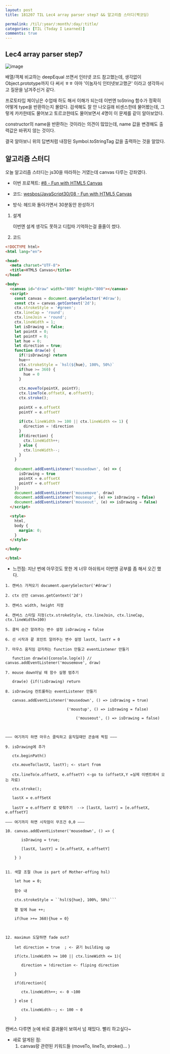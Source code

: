 ```yaml
---
layout: post
title: 181207 TIL Lec4 array parser step7 && 알고리즘 스터디(짝코딩)

permalink: /til/:year/:month/:day/:title/
categories: [TIL (Today I Learned)]
comments: true
---
```


## Lec4 array parser step7

![image](https://user-images.githubusercontent.com/40848630/49691893-c7748f00-fb8f-11e8-9fd7-f1a144543b88.png)

배열/객체 비교하는 deepEqual 쓰면서 인터넷 코드 참고했는데, 생각없이 Object.prototype까지 다 써서 ㅎㅎ 아마 '이눔자식 인터넷보고했군' 이라고 생각하시고 질문을 남겨주신거 같다. 

프로토타입 체이닝은 수업때 하도 해서 이해가 되는데 이번엔 toString 함수가 정확히 어떻게 type을 반환하는지 몰랐다. 검색해도 잘 안 나오길래 비센스한테 물어봤는데, 그렇게 카카한테도 물어보고 토르코한테도 물어보면서 4명이 이 문제를 같이 알아보았다. 

constructor의 name을 반환하는 것이라는 의견이 많았는데, name 값을 변경해도 출력값은 바뀌지 않는 것이다. 

결국 알아보니 위의 답변처럼 내장된 Symbol.toStringTag 값을 출력하는 것을 알았다. 


## 알고리즘 스터디

오늘 알고리즘 스터디는 js30을 따라하는 거였는데 canvas 다루는 강좌였다. 
- 이번 프로젝트: [#8 - Fun with HTML5 Canvas](https://courses.wesbos.com/account/access/5bf3c9d4451ee255183f0675)

- 코드: [wesbos/JavaScript30/08 - Fun with HTML5 Canvas](https://github.com/developersoom/JavaScript30/tree/master/08%20-%20Fun%20with%20HTML5%20Canvas)

- 방식: 헤드와 돌아가면서 30분동안 완성하기 

1. 설계
    
    이번엔 설계 생각도 못하고 디립따 기억하는걸 줄줄이 썼다. 

2. 코드

```html
<!DOCTYPE html>
<html lang="en">

<head>
  <meta charset="UTF-8">
  <title>HTML5 Canvas</title>
</head>

<body>
  <canvas id="draw" width="800" height="800"></canvas>
  <script>
    const canvas = document.querySelector('#draw');
    const ctx = canvas.getContext('2d');
    ctx.strokeStyle = '#green';
    ctx.lineCap = 'round';
    ctx.lineJoin = 'round';
    ctx.lineWidth = 1;
    let isDrawing = false;
    let pointX = 0;
    let pointY = 0;
    let hue = 0;
    let direction = true;
    function draw(e) {
      if(!isDrawing) return
      hue++
      ctx.strokeStyle = `hsl(${hue}, 100%, 50%)`
      if(hue >= 360) {
        hue = 0
      }
  
      ctx.moveTo(pointX, pointY);
      ctx.lineTo(e.offsetX, e.offsetY);
      ctx.stroke();
      
      pointX = e.offsetX
      pointY = e.offsetY
      
      if(ctx.lineWidth >= 100 || ctx.lineWidth <= 1) {
        direction = !direction
      }
      if(direction) {
        ctx.lineWidth++;
      } else {
        ctx.lineWidth--;
      }
    }
    
    document.addEventListener('mousedown', (e) => {
      isDrawing = true
      pointX = e.offsetX
      pointY = e.offsetY
    })
    document.addEventListener('mousemove', draw)
    document.addEventListener('mouseup', (e) => isDrawing = false)
    document.addEventListener('mouseout', (e) => isDrawing = false)
  </script>

  <style>
    html,
    body {
      margin: 0;
    }
  </style>

</body>

</html>
```

- 느낀점: 지난 번에 아무것도 못한 게 너무 아쉬워서 이번엔 공부를 좀 해서 오긴 했다.

```
1. 캔버스 가져오기 document.querySelector('#draw')

2. ctx 선언 canvas.getContext('2d')

3. 캔버스 width, height 지정 

4. 캔버스 스타일 지정(ctx.strokeStyle, ctx.lineJoin, ctx.lineCap, ctx.lineWidth=100)

5. 클릭 순간 알려주는 변수 설정 isDrawing = false

6. 선 시작과 끝 포인트 알려주는 변수 설정 lastX, lastY = 0

7. 마우스 움직임 감지하는 function 만들고 eventListener 만들기 

   function draw(e){console.log(e)} // canvas.addEventListener('mousemove', draw)

7. mouse down아닐 때 함수 실행 멈추기

   draw(e) {if(!isDrawing) return

8. isDrawing 컨트롤하는 eventListener 만들기 

   canvas.addEventListener('mousedown', () => isDrawing = true)

   ​					    ('moustup', () => isDrawing = false)

   ​				            ('mouseout', () => isDrawing = false)



——— 여기까지 하면 마우스 클릭하고 움직일때만 콘솔에 찍힘 ——— 

9. isDrawing에 추가

   ctx.beginPath()

   ctx.moveTo(lastX, lastY); <- start from 

   ctx.lineTo(e.offsetX, e.offsetY) <-go to (offsetX,Y =실제 이벤트에서 오는 자료)

   ctx.stroke();

   lastX = e.offSetX

   lastY = e.offSetY 로 맞춰주기  --> [lastX, lastY] = [e.offsetX, e.offsetY]

——— 여기까지 하면 시작점이 무조건 0,0 ——— 

10. canvas.addEventListener('mousedown', () => {

    ​	isDrawing = true;

    ​	[lastX, lastY] = [e.offsetX, e.offsetY]

    } )


11. 색깔 조절 (hue is part of Mother-effing hsl)

    let hue = 0;

    함수 내 

    ctx.strokeStyle = ``hsl(${hue}, 100%, 50%)```

    맽 밑에 hue ++;

    if(hue >+= 360){hue = 0}



12. maximun 도달하면 fade out?

    let direction = true  ; <- 굵기 building up

    if(ctx.lineWidth >= 100 || ctx.lineWidth <= 1){

    ​	direction = !direction <- fliping direction

    }

    if(direction){

    ​	ctx.lineWidth++; <- 0 ~100 

    } else {

    ​	ctx.lineWidth--; <- 100 ~ 0

    }	
```

캔버스 다루면 눈에 바로 결과물이 보여서 넘 재밌다. 빨리 하고싶다~ 

- 새로 알게된 점: <br>
    1. canvas랑 관련된 키워드들 (moveTo, lineTo, stroke()... )
